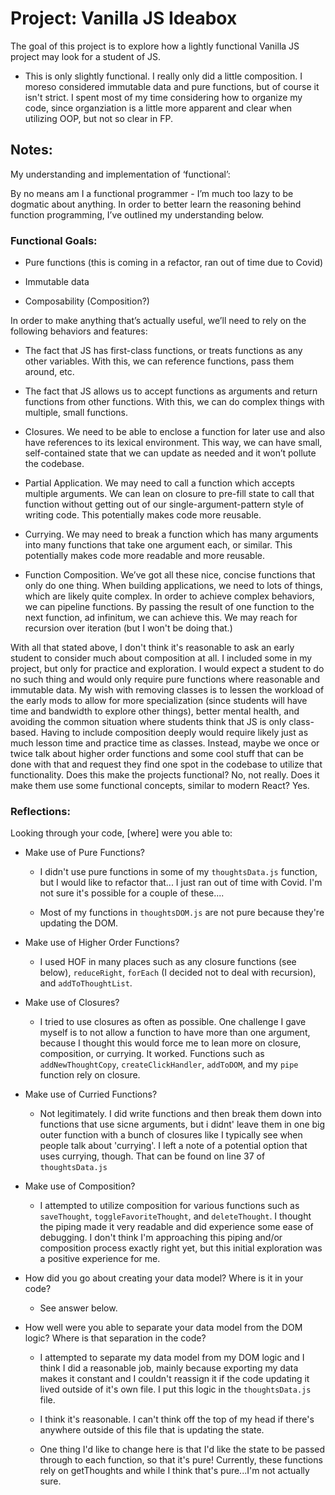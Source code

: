 # Project: Vanilla JS Ideabox

The goal of this project is to explore how a lightly functional Vanilla JS project may look for a student of JS. 

- This is only slightly functional. I really only did a little composition. I moreso considered immutable data and pure functions, but of course it isn't strict. I spent most of my time considering how to organize my code, since organziation is a little more apparent and clear when utilizing OOP, but not so clear in FP. 

## Notes:

My understanding and implementation of ‘functional’:

By no means am I a functional programmer - I’m much too lazy to be dogmatic about anything. In order to better learn the reasoning behind function programming, I’ve outlined my understanding below. 

### Functional Goals: 

- Pure functions (this is coming in a refactor, ran out of time due to Covid)

- Immutable data

- Composability (Composition?)

In order to make anything that’s actually useful, we’ll need to rely on the following behaviors and features: 

- The fact that JS has first-class functions, or treats functions as any other variables. With this, we can reference functions, pass them around, etc. 
- The fact that JS allows us to accept functions as arguments and return functions from other functions. With this, we can do complex things with multiple, small functions. 

- Closures. We need to be able to enclose a function for later use and also have references to its lexical environment. This way, we can have small, self-contained state that we can update as needed and it won’t pollute the codebase.
- Partial Application. We may need to call a function which accepts multiple arguments.  We can lean on closure to pre-fill state to call that function without getting out of our single-argument-pattern style of writing code. This potentially makes code more reusable.
- Currying. We may need to break a function which has many arguments into many functions that take one argument each, or similar. This potentially makes code more readable and more reusable.
- Function Composition. We’ve got all these nice, concise functions that only do one thing. When building applications, we need to lots of things, which are likely quite complex. In order to achieve complex behaviors, we can pipeline functions. By passing the result of one function to the next function, ad infinitum, we can achieve this. We may reach for recursion over iteration (but I won't be doing that.)

With all that stated above, I don't think it's reasonable to ask an early student to consider much about composition at all. I included some in my project, but only for practice and exploration. I would expect a student to do no such thing and would only require pure functions where reasonable and immutable data. My wish with removing classes is to lessen the workload of the early mods to allow for more specialization (since students will have time and bandwidth to explore other things), better mental health, and avoiding the common situation where students think that JS is only class-based. Having to include composition deeply would require likely just as much lesson time and practice time as classes. Instead, maybe we once or twice talk about higher order functions and some cool stuff that can be done with that and request they find one spot in the codebase to utilize that functionality. Does this make the projects functional? No, not really. Does it make them use some functional concepts, similar to modern React? Yes.

### Reflections: 

Looking through your code, [where] were you able to:
- Make use of Pure Functions?
  - I didn't use pure functions in some of my `thoughtsData.js` function, but I would like to refactor that... I just ran out of time with Covid. I'm not sure it's possible for a couple of these....

  - Most of my functions in `thoughtsDOM.js` are not pure because they're updating the DOM. 

- Make use of Higher Order Functions?
  - I used HOF in many places such as any closure functions (see below), `reduceRight`, `forEach` (I decided not to deal with recursion), and `addToThoughtList`. 

- Make use of Closures?
  - I tried to use closures as often as possible. One challenge I gave myself is to not allow a function to have more than one argument, because I thought this would force me to lean more on closure, composition, or currying. It worked. Functions such as `addNewThoughtCopy`, `createClickHandler`, `addToDOM`, and my `pipe` function rely on closure.

- Make use of Curried Functions?
  - Not legitimately. I did write functions and then break them down into functions that use sicne arguments, but i didnt' leave them in one big outer function with a bunch of closures like I typically see when people talk about 'currying'. I left a note of a potential option that uses currying, though. That can be found on line 37 of `thoughtsData.js`

- Make use of Composition?
  - I attempted to utilize composition for various functions such as `saveThought`, `toggleFavoriteThought`, and `deleteThought`. I thought the piping made it very readable and did experience some ease of debugging. I don't think I'm approaching this piping and/or composition process exactly right yet, but this initial exploration was a positive experience for me. 

- How did you go about creating your data model? Where is it in your code?
  - See answer below.

- How well were you able to separate your data model from the DOM logic? Where is that separation in the code?
  - I attempted to separate my data model from my DOM logic and I think I did a reasonable job, mainly because exporting my data makes it constant and I couldn't reassign it if the code updating it lived outside of it's own file. I put this logic in the `thoughtsData.js` file. 

  - I think it's reasonable. I can't think off the top of my head if there's anywhere outside of this file that is updating the state.

  - One thing I'd like to change here is that I'd like the state to be passed through to each function, so that it's pure! Currently, these functions rely on getThoughts and while I think that's pure...I'm not actually sure. 
